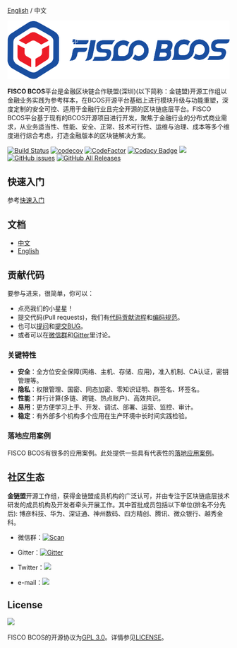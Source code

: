 [English](../README.md) / 中文

![](./images/FISCO_BCOS_Logo.svg)

**FISCO BCOS**平台是金融区块链合作联盟(深圳)(以下简称：金链盟)开源工作组以金融业务实践为参考样本，在BCOS开源平台基础上进行模块升级与功能重塑，深度定制的安全可控、适用于金融行业且完全开源的区块链底层平台。FISCO BCOS平台基于现有的BCOS开源项目进行开发，聚焦于金融行业的分布式商业需求，从业务适当性、性能、安全、正常、技术可行性、运维与治理、成本等多个维度进行综合考虑，打造金融版本的区块链解决方案。

[![Build Status](https://travis-ci.org/FISCO-BCOS/lab-bcos.svg)](https://travis-ci.org/FISCO-BCOS/lab-bcos)  [![codecov](https://codecov.io/gh/FISCO-BCOS/lab-bcos/branch/master/graph/badge.svg)](https://codecov.io/gh/FISCO-BCOS/lab-bcos) [![CodeFactor](https://www.codefactor.io/repository/github/fisco-bcos/lab-bcos/badge)](https://www.codefactor.io/repository/github/fisco-bcos/lab-bcos) [![Codacy Badge](https://api.codacy.com/project/badge/Grade/08552871ee104fe299b00bc79f8a12b9)](https://www.codacy.com/app/fisco-dev/lab-bcos?utm_source=github.com&amp;utm_medium=referral&amp;utm_content=FISCO-BCOS/lab-bcos&amp;utm_campaign=Badge_Grade) [![](https://img.shields.io/github/issues-pr/FISCO-BCOS/lab-bcos.svg)](https://github.com/FISCO-BCOS/lab-bcos/pulls) [![GitHub issues](https://img.shields.io/github/issues/FISCO-BCOS/lab-bcos.svg)](https://github.com/FISCO-BCOS/lab-bcos/issues) [![GitHub All Releases](https://img.shields.io/github/downloads/FISCO-BCOS/lab-bcos/total.svg)](https://github.com/FISCO-BCOS/lab-bcos) 

## 快速入门

参考[快速入门](https://fisco-bcos-documentation.readthedocs.io/zh_CN/feature-2.0.0/docs/quick_start.html)

## 文档

- [中文](https://fisco-bcos-documentation.readthedocs.io/zh_CN/feature-2.0.0/)
- [English](https://fisco-bcos-documentation.readthedocs.io/zh_CN/feature-2.0.0/)

## 贡献代码

要参与进来，很简单，你可以：

- 点亮我们的小星星！  
- 提交代码(Pull requests)，我们有[代码贡献流程](CONTRIBUTING.md)和[编码规范](CODING_STYLE.md)。
- 也可以[提问](https://github.com/FISCO-BCOS/lab-bcos/issues)和[提交BUG](https://github.com/FISCO-BCOS/lab-bcos/issues)。
- 或者可以在[微信群](docs/images/WeChatQR.jpeg)和[Gitter](https://gitter.im/fisco-bcos/Lobby)里讨论。

### 关键特性

- **安全**：全方位安全保障(网络、主机、存储、应用)，准入机制、CA认证，密钥管理等。
- **隐私**：权限管理、国密、同态加密、零知识证明、群签名、环签名。
- **性能**：并行计算(多链、跨链、热点账户)、高效共识。
- **易用**：更方便学习上手、开发、调试、部署、运营、监控、审计。
- **稳定**：有外部多个机构多个应用在生产环境中长时间实践检验。

### 落地应用案例

FISCO BCOS有很多的应用案例。此处提供一些具有代表性的[落地应用案例](http://www.fisco-bcos.org/assets/docs/FISCO%20BCOS%20-%20Featured%20Cases.pdf)。

## 社区生态

**金链盟**开源工作组，获得金链盟成员机构的广泛认可，并由专注于区块链底层技术研发的成员机构及开发者牵头开展工作。其中首批成员包括以下单位(排名不分先后): 博彦科技、华为、深证通、神州数码、四方精创、腾讯、微众银行、越秀金科。

- 微信群：[![Scan](https://img.shields.io/badge/style-Scan_QR_Code-green.svg?logo=wechat&longCache=false&style=social&label=Group)](docs/images/WeChatQR.jpeg) 

- Gitter：[![Gitter](https://img.shields.io/badge/style-on_gitter-green.svg?logo=gitter&longCache=false&style=social&label=Chat)](https://gitter.im/fisco-bcos/Lobby) 

- Twitter：[![](https://img.shields.io/twitter/url/http/shields.io.svg?style=social&label=Follow@FiscoBcos)](https://twitter.com/FiscoBcos)

- e-mail：[![](https://img.shields.io/twitter/url/http/shields.io.svg?logo=Gmail&style=social&label=service@fisco.com.cn)](mailto:service@fisco.com.cn)

## License

[![](https://img.shields.io/github/license/FISCO-BCOS/lab-bcos.svg)](LICENSE)

FISCO BCOS的开源协议为[GPL 3.0](https://www.gnu.org/licenses/gpl-3.0.en.html)。详情参见[LICENSE](LICENSE)。  